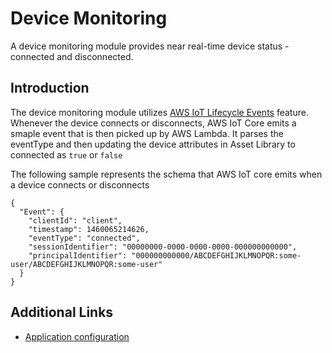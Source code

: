 
# Device Monitoring

A device monitoring module provides near real-time device status - connected and disconnected.

## Introduction
  

The device monitoring module utilizes [AWS IoT Lifecycle Events](https://docs.aws.amazon.com/iot/latest/developerguide/life-cycle-events.html) feature. Whenever the device connects or disconnects, AWS IoT Core emits a smaple event that is then picked up by AWS Lambda. It parses the eventType and then updating the device attributes in Asset Library to connected as `true` or `false`


The following sample represents the schema that AWS IoT core emits when a device connects or disconnects

```
{
  "Event": {
    "clientId": "client",
    "timestamp": 1460065214626,
    "eventType": "connected",
    "sessionIdentifier": "00000000-0000-0000-0000-000000000000",
    "principalIdentifier": "000000000000/ABCDEFGHIJKLMNOPQR:some-user/ABCDEFGHIJKLMNOPQR:some-user"
  }
}
```

## Additional Links
- [Application configuration](docs/configuration.md)
